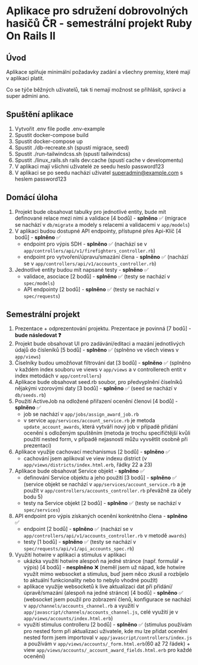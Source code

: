 # Aplikace pro sdružení dobrovolných hasičů ČR - semestrální projekt Ruby On Rails II

## Úvod

Aplikace splňuje minimální požadavky zadání a všechny premisy, které mají v aplikaci platit.

Co se týče běžných uživatelů, tak ti nemají možnost se přihlásit, správci a super admini ano.

## Spuštění aplikace
1. Vytvořit .env file podle .env-example
2. Spustit docker-compose build
3. Spustit docker-compose up
4. Spustit ./db-recreate.sh (spustí migrace, seed)
5. Spustit ./run-tailwindcss.sh (spustí tailwindcss)
6. Spustit ./linux_rails.sh rails dev:cache (spustí cache v developmentu)
7. V aplikaci mají všichni uživatelé ze seedu heslo password123
8. V aplikaci se po seedu nachází uživatel superadmin@example.com s heslem password123

## Domácí úloha

1. Projekt bude obsahovat tabulky pro jednotlivé entity, bude mít definované relace
   mezi nimi a validace [4 bodů] - **splněno** ✅ (migrace se nachází v `db/migrate` a modely s relacemi a validacemi v `app/models`)
2. V aplikaci budou dostupné API endpointy, přístupné přes Api-Klíč [4 bodů] - **splněno** ✅
   - endpoint pro výpis SDH - **splněno** ✅ (nachází se v `app/controllers/api/v1/firefighters_controller.rb`)
   - endpoint pro vytvoření/úpravu/smazání člena - **splněno** ✅ (nachází se v `app/controllers/api/v1/accounts_controller.rb`)
3. Jednotlivé entity budou mít napsané testy - **splněno** ✅
   - validace, asociace [2 bodů] - **splněno** ✅ (testy se nachází v `spec/models`)
   - API endpointy [2 bodů] - **splněno** ✅ (testy se nachází v `spec/requests`)

## Semestrální projekt

1. Prezentace + odprezentování projektu. Prezentace je povinná [7 bodů] - **bude následovat ❓** 
2. Projekt bude obsahovat UI pro zadávání/editaci a mazání jednotlivých údajů do
   čísleníků [5 bodů] - **splněno** ✅ (splněno ve všech views v `app/views`)
3. Číselníky budou umožňovat filtrování dat [3 bodů] - **splněno** ✅ (splněno v každém index souboru ve views v `app/views` a v controllerech entit v index metodách v `app/controllers`)
4. Aplikace bude obsahovat seed.rb soubor, pro předvyplnění číselníků nějakými
   vzorovými daty [3 bodů] - **splněno** ✅ (seed se nachází v `db/seeds.rb`)
5. Použití ActiveJob na odložené přiřazení ocenění členovi [4 bodů] - **splněno** ✅
   - job se nachází v `app/jobs/assign_award_job.rb`
   - v service `app/services/account_service.rb` je metoda `update_account_awards`, která vytváří nový job v případě přidání ocenění s odloženým spuštěním (metoda je trochu specifičtější kvůli použití nested form, v případě nejasností můžu vyvsětlit osobně při prezentaci)
6. Aplikace využije cachovací mechanismus [2 bodů] - **splněno** ✅
   - cachování jsem aplikoval ve view indexu district (v `app/views/districts/index.html.erb`, řádky 22 a 23)
7. Aplikace bude obsahovat Service objekt - **splněno** ✅
   - definování Service objektu a jeho použití [3 bodů] - **splněno** ✅ (service objekt se nachází v `app/services/account_service.rb` a je použit v `app/controllers/accounts_controller.rb` převážně za účely bodu 5)
   - testy na Service objekt [2 bodů] - **splněno** ✅ (testy se nachází v `spec/services`)
8. API endpoint pro výpis získaných ocenění konkrétního člena - **splněno** ✅
   - endpoint [2 bodů] - **splněno** ✅ (nachází se v `app/controllers/api/v1/accounts_controller.rb` v metodě `awards`)
   - testy [1 bodů] - **splněno** ✅ (testy se nachází v `spec/requests/api/v1/api_accounts_spec.rb`)
9. Využití hotwire v aplikaci a stimulus v aplikaci
   - ukázka využití hotwire alespoň na jedné stránce (např. formulář + výpis) [4
   bodů] - **nesplněno** ❌ (neměl jsem už nápad, kde hotwire využít mimo websocket a stimulus, buď jsem něco zkusil a rozbíjelo to aktuální funkcionality nebo to nebylo vhodné použít)
   - aplikace využije websocketů k live aktualizaci dat při přidání/úpravě/smazání
   (alespoň na jedné stránce) [4 bodů] - **splněno** ✅ (websocket jsem použil pro zobrazení členů, konfigurace se nachází v `app/channels/accounts_channel.rb` a využití v `app/javascript/channels/accounts_channel.js`, celé využití je v `app/views/accounts/index.html.erb`)
   - využití stimulus controlleru [2 bodů] - **splněno** ✅ (stimulus používám pro nested form při aktualizaci uživatele, kde mu lze přidat ocenění nested form jsem importoval v `app/javascript/controllers/index.js` a používám v `app/views/accounts/_form.html.erb`(60 až 72 řádek) + view `app/views/accounts/_account_award_fields.html.erb` pro každé ocenění)